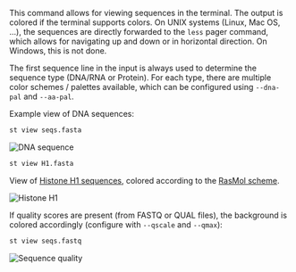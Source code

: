 This command allows for viewing sequences in the terminal. The output
is colored if the terminal supports colors. On UNIX systems (Linux, Mac OS, ...),
the sequences are directly forwarded to the `less` pager command, which allows for
navigating up and down or in horizontal direction. On Windows, this is not done.

The first sequence line in the input is always used to determine the
sequence type (DNA/RNA or Protein). For each type, there are multiple
color schemes / palettes available, which can be configured using `--dna-pal`
and `--aa-pal`.


Example view of DNA sequences:

```bash
st view seqs.fasta
```

![DNA sequence](img/base_view.png)


```bash
st view H1.fasta
```

View of [Histone H1 sequences](https://www.ncbi.nlm.nih.gov/research/HistoneDB2.0/index.fcgi/type/H1/#msa_div_browse),
colored according to the [RasMol scheme](http://www.openrasmol.org/doc/#aminocolours).

![Histone H1](img/h1.png)

If quality scores are present (from FASTQ or QUAL files), the background is colored
accordingly (configure with `--qscale` and `--qmax`):

```bash
st view seqs.fastq
```

![Sequence quality](img/qual_view.png)
